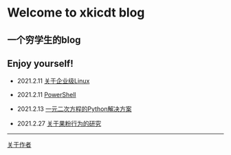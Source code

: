 # Welcome to xkicdt blog

## 一个穷学生的blog

## Enjoy yourself!

* 2021.2.11 [关于企业级Linux](https://xkicdt.github.io/article/2021.2.11/关于企业级Linux.html)

* 2021.2.11 [PowerShell](https://xkicdt.github.io/article/2021.2.11/PowerShell.html)

* 2021.2.13 [一元二次方程的Python解决方案](https://xkicdt.github.io/article/2021.2.13/一元二次方程的Python解决方案.html)

* 2021.2.27 [关于果粉行为的研究](https://xkicdt.github.io/article/2021.2.27/关于果粉行为的研究.html)

***

[关于作者](https://xkicdt.github.io/article/about.html)